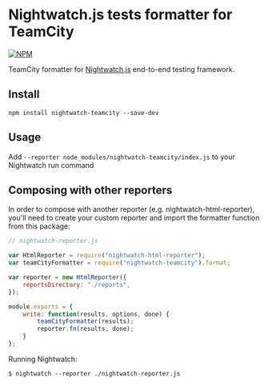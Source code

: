 # Nightwatch.js tests formatter for TeamCity
[![NPM](https://nodei.co/npm/nightwatch-teamcity.png?compact=true)](https://npmjs.org/package/nightwatch-teamcity)

TeamCity formatter for [Nightwatch.js](http://nightwatchjs.org/) end-to-end testing framework.

## Install

`npm install nightwatch-teamcity --save-dev`

## Usage

Add `--reporter node_modules/nightwatch-teamcity/index.js` to your Nightwatch run command

## Composing with other reporters

In order to compose with another reporter (e.g. nightwatch-html-reporter), you'll need to create your custom reporter and import the formatter function from this package:

```javascript
// nightwatch-reporter.js

var HtmlReporter = require("nightwatch-html-reporter");
var teamCityFormatter = require("nightwatch-teamcity").format;

var reporter = new HtmlReporter({
    reportsDirectory: "./reports",
});

module.exports = {
    write: function(results, options, done) {
        teamCityFormatter(results);
        reporter.fn(results, done);
    }
};

```

Running Nightwatch:

`$ nightwatch --reporter ./nightwatch-reporter.js`
